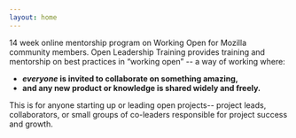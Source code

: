 ```yaml
---
layout: home
---
```


14 week online mentorship program on Working Open for Mozilla community members. Open Leadership Training provides training and mentorship on best practices in “working open” -- a way of working where:

* **_everyone_ is invited to collaborate on something amazing,**
* **and any new product or knowledge is shared widely and freely.**

This is for anyone starting up or leading open projects-- project leads, collaborators, or small groups of co-leaders responsible for project success and growth.